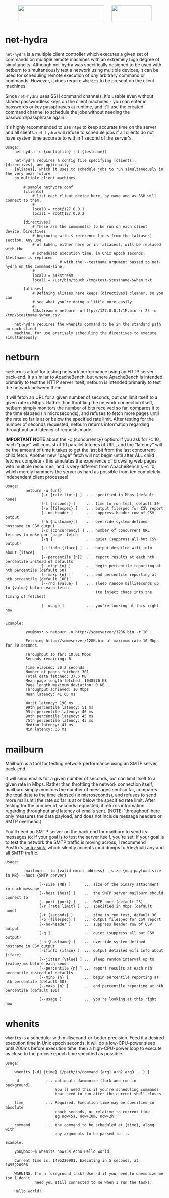 <p align="center"><img src="http://openoid.net/openoid-white-on-red-274x51.png" width=274 height=51> &nbsp;&nbsp;&nbsp;&nbsp; <img src="http://openoid.net/gplv3-127x51.png" width=127 height=51></p>

# net-hydra
`net-hydra` is a multiple client controller which executes a given set of commands on multiple remote machines with an extremely high degree of simultaneity.  Although net-hydra was specifically designed to be used with netburn to simultaneously test a network using multiple devices, it can be used for scheduling remote execution of *any* arbitrary command or commands.  However, it does require `whenits` to be present on the client machines.

Since `net-hydra` uses SSH command channels, it's usable even without shared passwordless keys on the client machines - you can enter in passwords or key passphrases at runtime, and it'll use the created command channel to schedule the jobs without needing the password/passphrase again.

It's highly recommended to use `ntpd` to keep accurate time on the server and all clients. `net-hydra` will refuse to schedule jobs if all clients do not have system time accurate to within 1 second of the server's.

~~~~
Usage: 
	net-hydra -c {configfile} [-t {testname}]

	net-hydra requires a config file specifying [clients], [directives], and optionally
	[aliases], which it uses to schedule jobs to run simultaneously in the very near future
	on multiple client machines.

		# sample nethydra.conf
		[clients]
			# list each client device here, by name and as SSH will connect to them.
			#
			local0 = root@127.0.0.1
			local1 = root@127.0.0.2
	
		[directives]
			# These are the command(s) to be run on each client device. Directives
			# beginning with $ reference lines from the [aliases] section. Any use
			# of $when, either here or in [aliases], will be replaced with the
			# scheduled execution time, in Unix epoch seconds; $testname is replaced
                        # with the --testname argument passed to net-hydra on the command-line.
			#
			local0 = $4kstream
			local1 = /usr/bin/touch /tmp/test-$testname-$when.txt
	
		[aliases]
			# Defining aliases here keeps [directives] cleaner, so you can
			# see what you're doing a little more easily.
			#
			$4kstream = netburn -u http://127.0.0.1/1M.bin -r 25 -o /tmp/$testname-$when.csv
	
	net-hydra requires the whenits command to be in the standard path on each client
	machine, for use precisely scheduling the directives to execute simultaneously.
~~~~

# netburn
`netburn` is a tool for testing network performance using an HTTP server back-end. It's similar to ApacheBench, but where ApacheBench is intended primarily to test the HTTP server itself, netburn is intended primarily to test the network between them.

It will fetch an URL for a given number of seconds, but can limit itself to a given rate in Mbps. Rather than throttling the network connection itself, netburn simply monitors the number of bits received so far, compares it to the time elapsed (in microseconds), and refuses to fetch more pages until the rate so far is at or below the specified rate limit. After testing for the number of seconds requested, netburn returns information regarding throughput and latency of requests made.

**IMPORTANT NOTE** about the -c {concurrency} option: if you ask for -c 10, each "page" will consist of 10 parallel fetches of URL, and the "latency" will be the amount of time it takes to get the last bit from the last concurrent child fetch. Another new "page" fetch will not begin until after ALL child fetches complete - this simulates the experience of browsing web pages with multiple resources, and is very different from ApacheBench's -c 10, which merely hammers the server as hard as possible from ten completely independent client processes!

~~~~
Usage:
         netburn -u {url} 
                [-r {rate limit} ]  ... specified in Mbps (default none)
                [-t {seconds} ]     ... time to run test, default 30 
                [-o {filespec} ]    ... output filespec for CSV report 
                [--no-header ]      ... suppress header row of CSV output 
                [-h {hostname} ]    ... override system-defined hostname in CSV output
                [-c {concurrency} ] ... number of concurrent URL fetches to make per 'page' fetch
                [-q ]               ... quiet (suppress all but CSV output) 
                [-ifinfo {iface} ]  ... output detailed wifi info about {iface}
                [--percentile {n}]  ... report results at each nth percentile instead of defaults
                [--minp {n} ]       ... begin percentile reporting at nth percentile (default 50)
                [--maxp {n} ]       ... end percentile reporting at nth percentile (default 100)
                [--rnd {value} ]    ... sleep random milliseconds up to {value} before each fetch
                                        (to inject chaos into the timing of fetches)
                 
                [--usage ]          ... you're looking at this right now 


Example:

         you@box:~$ netburn -u http://someserver/128K.bin -r 10

         Fetching http://someserver/128K.bin at maximum rate 10 Mbps for 30 seconds.

         Throughput so far: 10.01 Mbps
         Seconds remaining: 0

         Time elapsed: 30.2 seconds
         Number of pages fetched: 301
         Total data fetched: 37.6 MB
         Mean page length fetched: 1048576 KB
         Page length maximum deviation: 0 KB
         Throughput achieved: 10 Mbps
         Mean latency: 41.65 ms
         
         Worst latency: 190 ms
         99th percentile latency: 51 ms
         95th percentile latency: 46 ms
         90th percentile latency: 45 ms
         75th percentile latency: 43 ms
         Median latency: 41 ms
         Min latency: 35 ms
~~~~

# mailburn

Mailburn is a tool for testing network performance using an SMTP server back-end.

It will send emails for a given number of seconds, but can limit itself to a given rate in Mbps. Rather than throttling the network connection itself, mailburn simply monitors the number of messages sent so far, compares the total data to the time elapsed (in microseconds), and refuses to send more mail until the rate so far is at or below the specified rate limit. After testing for the number of seconds requested, it returns information regarding throughput and latency of emails sent. (NOTE: 'throughput' here only measures the data payload, and does not include message headers or SMTP overhead.) 

You'll need an SMTP server on the back end for mailburn to send its messages to; if your goal is to test the server itself, you're set. If your goal is to test the network the SMTP traffic is moving across, I recommend Postfix's [smtp-sink](http://www.postfix.org/smtp-sink.1.html), which silently accepts (and dumps to /dev/null) any and all SMTP traffic.

~~~~
Usage: 

         mailburn --to {valid email address} --size {msg payload size in MB} --host {SMTP server}

               [--size {MB} ]      ... size of the binary attachment in each message
               [--host {host} ]    ... the SMTP server mailburn should connect to
               [--port {port} ]    ... SMTP port (default 25)
               [-r {rate limit} ]  ... specified in Mbps (default none)
               [-t {seconds} ]     ... time to run test, default 30 
               [-o {filespec} ]    ... output filespec for CSV report 
               [--no-header ]      ... suppress header row of CSV output 
               [-q ]               ... quiet (suppress all but CSV output) 
               [-h {hostname} ]    ... override system-defined hostname in CSV output 
               [-ifinfo {iface} ]  ... output detailed wifi info about {iface}
               [--jitter {value} ] ... sleep random interval up to {value} ms before each send
               [--percentile {n} ] ... report results at each nth percentile instead of defaults
               [--minp {n} ]       ... begin percentile reporting at nth percentile (default 50)
               [--maxp {n} ]       ... end percentile reporting at nth percentile (default 100)

               [--usage ]          ... you're looking at this right now 

~~~~

# whenits
`whenits` is a scheduler with millisecond-or-better precision.  Feed it a desired execution time in Unix epoch seconds, it will do a low-CPU-power sleep until 200ms before execution time, then a high-CPU-power loop to execute as close to the precise epoch time specified as possible.  

~~~~
Usage:

    whenits [-d] {time} {/path/to/command {arg1 arg2 arg3 ...} }

    -d            ... optional: daemonize (fork and run in background).
                      You'll need this if you're scheduling commands
                      that need to run after the current shell closes.

    time          ... Required. Execution time may be specified in absolute
                      epoch seconds, or relative to current time -
                      eg now+5s, now+10m, now+2h.

    command       ... the command to be scheduled at {time}, along with
                      any arguments to be passed to it.

Example:

    you@box:~$ whenits now+5s echo Hello world!

    Current time is: 1495220901. Executing in 5 seconds, at 1495220906.

    WARNING: I'm a foreground task! Use -d if you need to daemonize me (so I don't
             need you still connected to me when I run the task).

    Hello world!

~~~~
